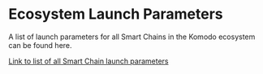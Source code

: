 # Ecosystem Launch Parameters

A list of launch parameters for all Smart Chains in the Komodo ecosystem can be found here.

[Link to list of all Smart Chain launch parameters](https://github.com/jl777/komodo/blob/master/src/assetchains.old)

